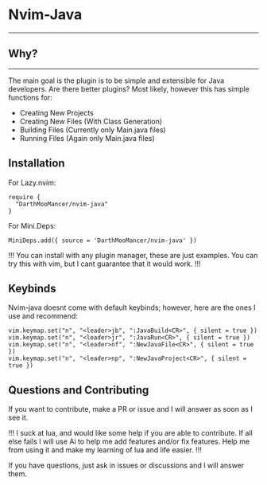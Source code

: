 # Nvim-Java
**********

## Why?
-------

The main goal is the plugin is to be simple and extensible for Java developers. Are there better plugins? Most likely, however this has simple functions for:

- Creating New Projects
- Creating New Files (With Class Generation)
- Building Files (Currently only Main.java files)
- Running Files (Again only Main.java files)

## Installation

For Lazy.nvim:
```
require {
  "DarthMooMancer/nvim-java"
}
```

For Mini.Deps:
```
MiniDeps.add({ source = 'DarthMooMancer/nvim-java' })
```

!!! You can install with any plugin manager, these are just examples. You can try this with vim, but I cant guarantee that it would work. !!!

## Keybinds

Nvim-java doesnt come with default keybinds; however, here are the ones I use and recommend:

```
vim.keymap.set("n", "<leader>jb", ":JavaBuild<CR>", { silent = true })
vim.keymap.set("n", "<leader>jr", ":JavaRun<CR>", { silent = true })
vim.keymap.set("n", "<leader>nf", ":NewJavaFile<CR>", { silent = true })
vim.keymap.set("n", "<leader>np", ":NewJavaProject<CR>", { silent = true })
```

## Questions and Contributing

If you want to contribute, make a PR or issue and I will answer as soon as I see it. 

!!! I suck at lua, and would like some help if you are able to contribute. If all else fails I will use Ai to help me add features and/or fix features. Help me from using it and make my learning of lua and life easier. !!!

If you have questions, just ask in issues or discussions and I will answer them.
